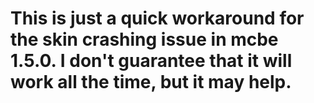 # This is just a quick workaround for the skin crashing issue in mcbe 1.5.0. I don't guarantee that it will work all the time, but it may help.
